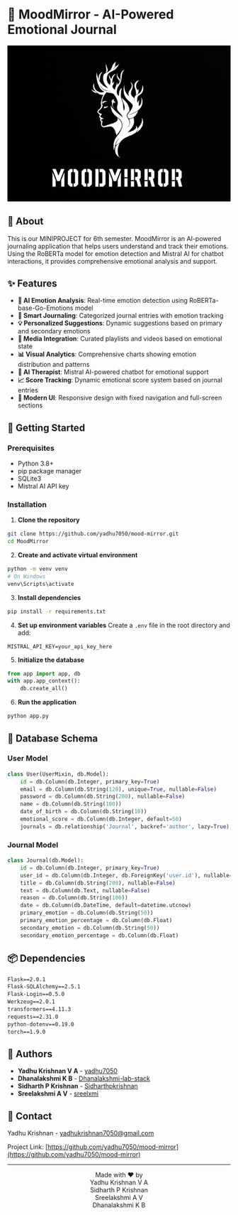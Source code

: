 
# 🌙 MoodMirror - AI-Powered Emotional Journal

<div align="center">
  <img src="/static/logo1.png" alt="MoodMirror Banner" width="600"/>
</div>

## 📖 About

This is our MINIPROJECT for 6th semester.
MoodMirror is an AI-powered journaling application that helps users understand and track their emotions. Using the RoBERTa model for emotion detection and Mistral AI for chatbot interactions, it provides comprehensive emotional analysis and support.

## ✨ Features

- **🤖 AI Emotion Analysis**: Real-time emotion detection using RoBERTa-base-Go-Emotions model
- **📝 Smart Journaling**: Categorized journal entries with emotion tracking
- **💡 Personalized Suggestions**: Dynamic suggestions based on primary and secondary emotions
- **🎵 Media Integration**: Curated playlists and videos based on emotional state
- **📊 Visual Analytics**: Comprehensive charts showing emotion distribution and patterns
- **🤖 AI Therapist**: Mistral AI-powered chatbot for emotional support
- **📈 Score Tracking**: Dynamic emotional score system based on journal entries
- **🎨 Modern UI**: Responsive design with fixed navigation and full-screen sections

## 🚀 Getting Started

### Prerequisites

- Python 3.8+
- pip package manager
- SQLite3
- Mistral AI API key

### Installation

1. **Clone the repository**
```bash
git clone https://github.com/yadhu7050/mood-mirror.git
cd MoodMirror
```

2. **Create and activate virtual environment**
```bash
python -m venv venv
# On Windows
venv\Scripts\activate
```

3. **Install dependencies**
```bash
pip install -r requirements.txt
```

4. **Set up environment variables**
Create a `.env` file in the root directory and add:
```
MISTRAL_API_KEY=your_api_key_here
```

5. **Initialize the database**
```python
from app import app, db
with app.app_context():
    db.create_all()
```

6. **Run the application**
```bash
python app.py
```

## 💾 Database Schema

### User Model
```python
class User(UserMixin, db.Model):
    id = db.Column(db.Integer, primary_key=True)
    email = db.Column(db.String(120), unique=True, nullable=False)
    password = db.Column(db.String(200), nullable=False)
    name = db.Column(db.String(100))
    date_of_birth = db.Column(db.String(10))
    emotional_score = db.Column(db.Integer, default=50)
    journals = db.relationship('Journal', backref='author', lazy=True)
```

### Journal Model
```python
class Journal(db.Model):
    id = db.Column(db.Integer, primary_key=True)
    user_id = db.Column(db.Integer, db.ForeignKey('user.id'), nullable=False)
    title = db.Column(db.String(200), nullable=False)
    text = db.Column(db.Text, nullable=False)
    reason = db.Column(db.String(100))
    date = db.Column(db.DateTime, default=datetime.utcnow)
    primary_emotion = db.Column(db.String(50))
    primary_emotion_percentage = db.Column(db.Float)
    secondary_emotion = db.Column(db.String(50))
    secondary_emotion_percentage = db.Column(db.Float)
```

## 📦 Dependencies

```txt
Flask==2.0.1
Flask-SQLAlchemy==2.5.1
Flask-Login==0.5.0
Werkzeug==2.0.1
transformers==4.11.3
requests==2.31.0
python-dotenv==0.19.0
torch==1.9.0
```

## 👥 Authors

- **Yadhu Krishnan V A** - [yadhu7050](https://github.com/yadhu7050)
- **Dhanalakshmi K B** - [Dhanalakshmi-lab-stack](https://github.com/Dhanalakshmi-lab-stack)
- **Sidharth P Krishnan** - [Sidharthpkrishnan](https://github.com/Sidharthpkrishnan)
- **Sreelakshmi A V** - [sreelxmi](https://github.com/sreelxmi)

## 📧 Contact

Yadhu Krishnan - yadhukrishnan7050@gmail.com

Project Link: [https://github.com/yadhu7050/mood-mirror](https://github.com/yadhu7050/mood-mirror)

---

<div align="center">
  Made with ❤️ by<br>
  Yadhu Krishnan V A<br>
  Sidharth P Krishnan<br>
  Sreelakshmi A V<br>
  Dhanalakshmi K B
</div>
